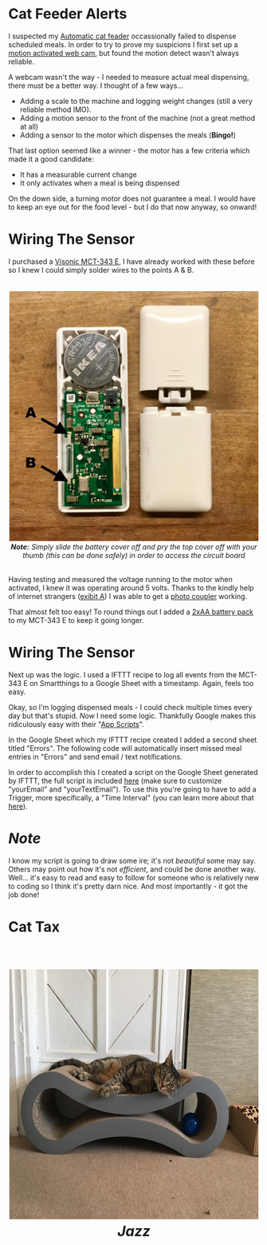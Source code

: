 # Cat Feeder Alerts
I suspected my <a href="https://www.amazon.com/gp/product/B01M6UC8ZZ/">Automatic cat feader</a> occassionally failed to dispense scheduled meals. In order to try to prove my suspicions I first set up a <a href="https://www.amazon.com/gp/product/B016F3M7OM/">motion activated web cam</a>, but found the motion detect wasn't always reliable.

A webcam wasn't the way - I needed to measure actual meal dispensing, there must be a better way. I thought of a few ways...
<ul>
  <li>Adding a scale to the machine and logging weight changes (still a very reliable method IMO).</li>
  <li>Adding a motion sensor to the front of the machine (not a great method at all)</li>
  <li>Adding a sensor to the motor which dispenses the meals (<b>Bingo!</b>)</li>
</ul>

That last option seemed like a winner - the motor has a few criteria which made it a good candidate:
<ul>
  <li>It has a measurable current change</li>
  <li>It only activates when a meal is being dispensed</li>
</ul>
On the down side, a turning motor does not guarantee a meal. I would have to keep an eye out for the food level - but I do that now anyway, so onward!


<H1>Wiring The Sensor</H1>
I purchased a <a href="https://www.amazon.com/gp/product/B06XDJ3KYC/">Visonic MCT-343 E</a>, I have already worked with these before so I knew I could simply solder wires to the points A & B.


<center>
<br/><br/><a href="IMG_5704.jpg?raw=true"><img src="IMG_5704.jpg?raw=true" width="500" height="500" border="0"/></a><br/><i><b>Note:</b> Simply slide the battery cover off and pry the top cover off with your thumb (this can be done safely) in order to access the circuit board</i><br/><br/>
</center>

Having testing and measured the voltage running to the motor when activated, I knew it was operating around 5 volts. Thanks to the kindly help of internet strangers (<a href="https://www.reddit.com/r/AskElectronics/comments/72hgi7/photo_coupler_noob/">exibit A</a>) I was able to get a <a href="https://www.amazon.com/gp/product/B00S4YRMB4/">photo coupler</a> working.

That almost felt too easy! To round things out I added a <a href="https://www.amazon.com/gp/product/B01L6GUH2W/">2xAA battery pack</a> to my MCT-343 E to keep it going longer. 

<H1>Wiring The Sensor</H1>
Next up was the logic. I used a IFTTT recipe to log all events from the MCT-343 E on Smartthings to a Google Sheet with a timestamp. Again, feels too easy. 


Okay, so I'm logging dispensed meals - I could check multiple times every day but that's stupid. <i>Now</i> I need some logic. Thankfully Google makes this ridiculously easy with their "<a href="https://www.google.com/script/start/">App Scripts</a>".

In the Google Sheet which my IFTTT recipe created I added a second sheet titled "Errors". The following code will automatically insert missed meal entries in "Errors" and send email / text notifications.

In order to accomplish this I created a script on the Google Sheet generated by IFTTT, the full script is included <a href="/stephen--/CatFeederAlerts/blob/master/googleScript.js">here</a> (make sure to customize "yourEmail" and "yourTextEmail"). To use this you're going to have to add a Trigger, more specifically, a "Time Interval" (you can learn more about that <a href="https://developers.google.com/apps-script/guides/triggers/installable#managing_triggers_manually">here</a>).

<i><H1>Note</H1></i>
I know my script is going to draw some ire; it's not <i>beautiful</i> some may say. Others may point out how it's not <i>efficient</i>, and could be done another way. Well... it's easy to read and easy to follow for someone who is relatively new to coding so I think it's pretty darn nice. And most importantly - it got the job done!

<H1>Cat Tax</1>
<center>
<br/><br/><a href="jazz.jpg?raw=true"><img src="jazz.jpg?raw=true" width="500" height="500" border="0"/></a><br/><i><b>Jazz</b></i><br/><br/>
</center>
